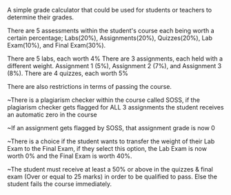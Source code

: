 A simple grade calculator that could be used for students or teachers to determine their grades.

There are 5 assessments within the student's course each being worth a certain percentage; Labs(20%), Assignments(20%), Quizzes(20%), Lab Exam(10%), and Final Exam(30%).

There are 5 labs, each worth 4% There are 3 assignments, each held with a different weight. Assignment 1 (5%), Assignment 2 (7%), and Assignment 3 (8%). There are 4 quizzes, each worth 5%

There are also restrictions in terms of passing the course.

~There is a plagiarism checker within the course called SOSS, if the plagiarism checker gets flagged for ALL 3 assignments the student receives an automatic zero in the course

~If an assignment gets flagged by SOSS, that assignment grade is now 0

~There is a choice if the student wants to transfer the weight of their Lab Exam to the Final Exam, if they select this option, the Lab Exam is now worth 0% and the Final Exam is worth 40%.

~The student must receive at least a 50% or above in the quizzes & final exam (Over or equal to 25 marks) in order to be qualified to pass. Else the student fails the course immediately.
